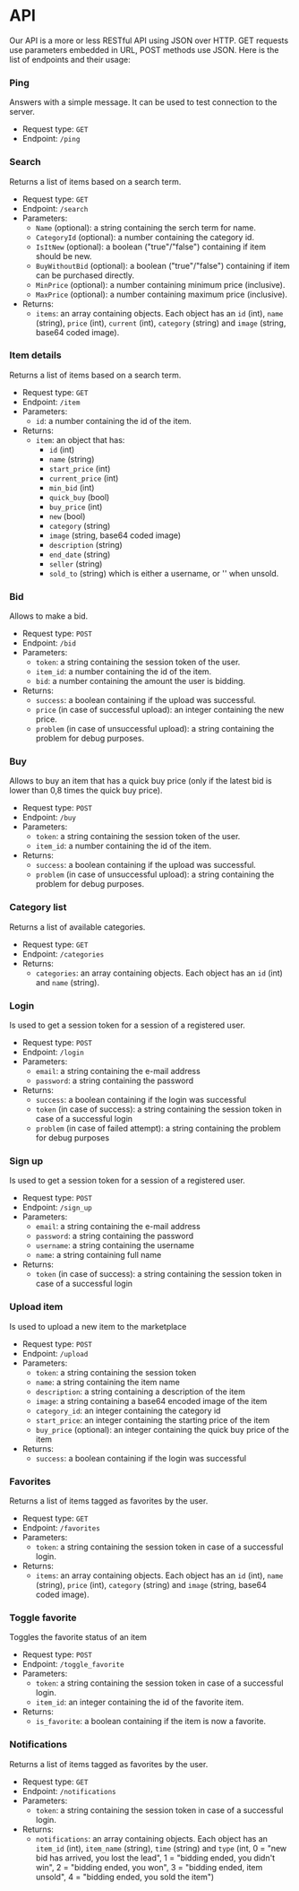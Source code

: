 # API
Our API is a more or less RESTful API using JSON over HTTP.
GET requests use parameters embedded in URL, POST methods use JSON.
Here is the list of endpoints and their usage:

### Ping
Answers with a simple message. It can be used to test connection to the server.
* Request type: `GET`
* Endpoint: `/ping`

### Search
Returns a list of items based on a search term.
* Request type: `GET`
* Endpoint: `/search`
* Parameters:
	* `Name` (optional): a string containing the serch term for name.
	* `CategoryId` (optional): a number containing the category id.
	* `IsItNew` (optional): a boolean ("true"/"false") containing if item should be new.
	* `BuyWithoutBid` (optional): a boolean ("true"/"false") containing if item can be purchased directly.
	* `MinPrice` (optional): a number containing minimum price (inclusive).
	* `MaxPrice` (optional): a number containing maximum price (inclusive).
* Returns:
	* `items`: an array containing objects. Each object has an `id` (int), `name` (string), `price` (int), `current` (int), `category` (string) and `image` (string, base64 coded image).

### Item details
Returns a list of items based on a search term.
* Request type: `GET`
* Endpoint: `/item`
* Parameters:
	* `id`: a number containing the id of the item.
* Returns:
	* `item`: an object that has:
		* `id` (int)
		* `name` (string)
		* `start_price` (int)
		* `current_price` (int)
		* `min_bid` (int)
		* `quick_buy` (bool)
		* `buy_price` (int)
		* `new` (bool)
		* `category` (string)
		* `image` (string, base64 coded image)
		* `description` (string)
		* `end_date` (string)
		* `seller` (string)
		* `sold_to` (string) which is either a username, or '' when unsold.

### Bid
Allows to make a bid.
* Request type: `POST`
* Endpoint: `/bid`
* Parameters:
	* `token`: a string containing the session token of the user.
	* `item_id`: a number containing the id of the item.
	* `bid`: a number containing the amount the user is bidding.
* Returns:
	* `success`: a boolean containing if the upload was successful.
	* `price` (in case of successful upload): an integer containing the new price.
	* `problem` (in case of unsuccessful upload): a string containing the problem for debug purposes.

### Buy
Allows to buy an item that has a quick buy price (only if the latest bid is lower than 0,8 times the quick buy price).
* Request type: `POST`
* Endpoint: `/buy`
* Parameters:
	* `token`: a string containing the session token of the user.
	* `item_id`: a number containing the id of the item.
* Returns:
	* `success`: a boolean containing if the upload was successful.
	* `problem` (in case of unsuccessful upload): a string containing the problem for debug purposes.

### Category list
Returns a list of available categories.
* Request type: `GET`
* Endpoint: `/categories`
* Returns:
	* `categories`: an array containing objects. Each object has an `id` (int) and `name` (string).

### Login
Is used to get a session token for a session of a registered user.
* Request type: `POST`
* Endpoint: `/login`
* Parameters:
	* `email`: a string containing the e-mail address
	* `password`: a string containing the password
* Returns:
	* `success`: a boolean containing if the login was successful
	* `token` (in case of success): a string containing the session token in case of a successful login
	* `problem` (in case of failed attempt): a string containing the problem for debug purposes

### Sign up
Is used to get a session token for a session of a registered user.
* Request type: `POST`
* Endpoint: `/sign_up`
* Parameters:
	* `email`: a string containing the e-mail address
	* `password`: a string containing the password
	* `username`: a string containing the username
	* `name`: a string containing full name
* Returns:
	* `token` (in case of success): a string containing the session token in case of a successful login

### Upload item
Is used to upload a new item to the marketplace
* Request type: `POST`
* Endpoint: `/upload`
* Parameters:
	* `token`: a string containing the session token
	* `name`: a string containing the item name
	* `description`: a string containing a description of the item
	* `image`: a string containing a base64 encoded image of the item
	* `category_id`: an integer containing the category id
	* `start_price`: an integer containing the starting price of the item
	* `buy_price` (optional): an integer containing the quick buy price of the item
* Returns:
	* `success`: a boolean containing if the login was successful

### Favorites
Returns a list of items tagged as favorites by the user.
* Request type: `GET`
* Endpoint: `/favorites`
* Parameters:
	* `token`: a string containing the session token in case of a successful login.
* Returns:
	* `items`: an array containing objects. Each object has an `id` (int), `name` (string), `price` (int), `category` (string) and `image` (string, base64 coded image).

### Toggle favorite
Toggles the favorite status of an item
* Request type: `POST`
* Endpoint: `/toggle_favorite`
* Parameters:
	* `token`: a string containing the session token in case of a successful login.
	* `item_id`: an integer containing the id of the favorite item.
* Returns:
	* `is_favorite`: a boolean containing if the item is now a favorite.

### Notifications
Returns a list of items tagged as favorites by the user.
* Request type: `GET`
* Endpoint: `/notifications`
* Parameters:
	* `token`: a string containing the session token in case of a successful login.
* Returns:
	* `notifications`: an array containing objects. Each object has an `item_id` (int), `item_name` (string), `time` (string) and `type` (int,
		0 = "new bid has arrived, you lost the lead",
		1 = "bidding ended, you didn't win",
		2 = "bidding ended, you won",
		3 = "bidding ended, item unsold",
		4 = "bidding ended, you sold the item")